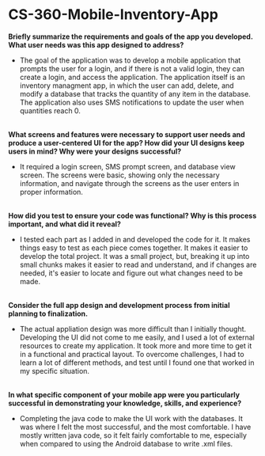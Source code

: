 # CS-360-Mobile-Inventory-App

<b>Briefly summarize the requirements and goals of the app you developed. What user needs was this app designed to address?</b>
- The goal of the application was to develop a mobile application that prompts the user for a login, and if there is not a valid login, they can create a login, and access the application. The application itself is an inventory managment app, in which the user can add, delete, and modify a database that tracks the quantity of any item in the database. The application also uses SMS notifications to update the user when quantities reach 0.<br><br>

<b>What screens and features were necessary to support user needs and produce a user-centered UI for the app? How did your UI designs keep users in mind? Why were your designs successful?</b>
- It required a login screen, SMS prompt screen, and database view screen. The screens were basic, showing only the necessary information, and navigate through the screens as the user enters in proper information.<br><br>

<b>How did you test to ensure your code was functional? Why is this process important, and what did it reveal?</b>
- I tested each part as I added in and developed the code for it. It makes things easy to test as each piece comes together. It makes it easier to develop the total project. It was a small project, but, breaking it up into small chunks makes it easier to read and understand, and if changes are needed, it's easier to locate and figure out what changes need to be made.  <br><br>

<b>Consider the full app design and development process from initial planning to finalization.</b>
- The actual appliation design was more difficult than I initially thought. Developing the UI did not come to me easily, and I used a lot of external resources to create my application. It took more and more time to get it in a functional and practical layout. To overcome challenges, I had to learn a lot of different methods, and test until I found one that worked in my specific situation. <br><br>

<b>In what specific component of your mobile app were you particularly successful in demonstrating your knowledge, skills, and experience?</b>
- Completing the java code to make the UI work with the databases. It was where I felt the most successful, and the most comfortable. I have mostly written java code, so it felt fairly comfortable to me, especially when compared to using the Android database to write .xml files. <br><br>


